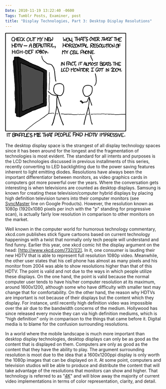 ```yaml
---
Date: 2010-11-19 13:22:40 -0600
Tags: Tumblr Posts, Examiner, post
title: "Display Technologies, Part 3: Desktop Display Resolutions"
---
```


![HDTVs are only important due to the content they display.][image-1]

The desktop display space is the strangest of all display technology spaces since it has been around for the longest and the fragmentation of technologies is most evident. The standard for all intents and purposes is the LCD technologies discussed in previous installments of this series, recently converting to LED backlighting due to the power saving features inherent to light emitting diodes. Resolutions have always been the important differentiator between monitors, as video graphics cards in computers got more powerful over the years. Where the conversation gets interesting is when televisions are counted as desktop displays. Samsung is known for creating these television/computer hybrid displays by placing high definition television tuners into their computer monitors (see [SyncMaster][1] line on Google Products). However, the resolution known as 1080p (1920x1080 pixels per inch with the "p" standing for progressive scan), is actually fairly low resolution in comparison to other monitors on the market.

Well known in the computer world for humorous technology commentary, xkcd.com publishes stick figure cartoons based on current technology happenings with a twist that normally only tech people will understand and find funny. Earlier this year, one xkcd comic hit the display argument on the head: [http://www.xkcd.com/732/][2]. In it, one consumer is lauding their new HDTV that is able to represent full resolution 1080p video. Meanwhile, the other user states that his cell phone has almost as many pixels and his monitor from 2004 was able to show resolutions higher than that of this HDTV. The point is valid and not due to the ways in which people utilize these displays. On the one hand, the point is valid because the normal computer user tends to have his/her computer resolution at its maximum, around 1600x1200, although some who have difficulty with smaller text may change that for comfortability. On the other hand, the reason why HDTVs are important is not because of their displays but the content which they display. For instance, until recently high definition video was impossible over the air due to the bandwidth concerns of the medium. Hollywood has since released every movie they can via high definition mediums, which is "high definition" only in comparison to the things that came before it. Digital media is to blame for the confusion surrounding resolutions.

In a world where the mobile landscape is much more important than desktop display technologies, desktop displays can only be as good as the content that is displayed on them. Computers are only as good as the content that they have the ability to play. The argument surrounding resolution is moot due to the idea that a 1600x1200ppi display is only worth the 1080p images that can be displayed on it. At some point, computers and television studios will be able to produce and distribute the content that will take advantage of the resolutions that monitors can show and higher. That technology is referred to as "[4K][3]" and will blow away the majority of current video implementations in terms of color representation, clarity, and detail.

[1]:	http://www.google.com/products/catalog?q=syncmaster&um=1&ie=UTF-8&cid=5710173743014833277&ei=3sbmTPC3Msb_lge-iYHDCw&sa=X&oi=product_catalog_result&ct=result&resnum=3&ved=0CDkQ8wIwAg#
[2]:	http://www.xkcd.com/732/
[3]:	http://en.wikipedia.org/wiki/4K_resolution

[image-1]:	/public/assets/examiner/2087a06b847560238d6569579f54d49d.png